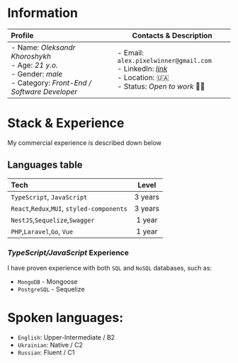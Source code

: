 # Information

| Profile                                                                                                                 | Contacts & Description                                                                                                                                                               |
|:------------------------------------------------------------------------------------------------------------------------|--------------------------------------------------------------------------------------------------------------------------------------------------------------------------------------|
| - Name: *Oleksandr Khoroshykh*<br/>- Age: *21 y.o.*<br/>- Gender: *male*<br/>- Category: *Front-End / Software Developer* | - Email: `alex.pixelwinner@gmail.com`<br/>- LinkedIn: [*link*](https://www.linkedin.com/in/oleksandr-khoroshykh-a8851b246/)<br/>- Location: 🇺🇦 <br/>- Status: *Open to work* 🧑‍🏭 |

# Stack & Experience

My commercial experience is described down below

## Languages table

| Tech                                       |  Level  |
|:-------------------------------------------|:-------:| 
| `TypeScript`, `JavaScript`                 | 3 years | 
| `React`,`Redux`,`MUI`, `styled-components` | 3 years |
| `NestJS`,`Sequelize`,`Swagger`             | 1 year  | 
| `PHP`,`Laravel`,`Go`, `Vue`             | 1 year  | 

### *TypeScript/JavaScript* Experience

I have proven experience with both `SQL` and `NoSQL` databases, such as:

* `MongoDB` - Mongoose
* `PostgreSQL` - Sequelize

# Spoken languages:

- `English`: Upper-Intermediate / B2
- `Ukrainian`: Native / C2
- `Russian`: Fluent / C1
